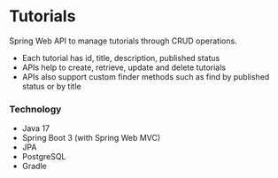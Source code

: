 # Tutorials
Spring Web API to manage tutorials through CRUD operations.

* Each tutorial has id, title, description, published status
* APIs help to create, retrieve, update and delete tutorials
* APIs also support custom finder methods such as find by published status or by title

### Technology
* Java 17
* Spring Boot 3 (with Spring Web MVC)
* JPA
* PostgreSQL
* Gradle
